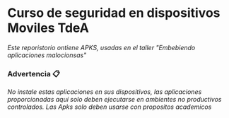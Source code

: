 # Curso de seguridad en dispositivos Moviles TdeA

_Este reporistorio ontiene APKS, usadas en el taller "Embebiendo aplicaciones malocionsas"_


### Advertencia 📋

_No instale estas aplicaciones en sus dispositivos, las aplicaciones proporcionadas aquí solo deben ejecutarse en_
_ambientes no productivos controlados._
_Las Apks solo deben usarse con propositos academicos_

